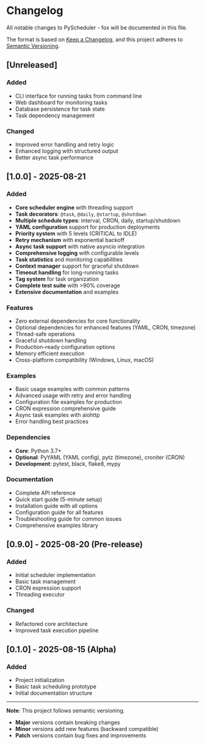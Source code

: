# Changelog

All notable changes to PyScheduler - fox will be documented in this file.

The format is based on [Keep a Changelog](https://keepachangelog.com/en/1.0.0/),
and this project adheres to [Semantic Versioning](https://semver.org/spec/v2.0.0.html).

## [Unreleased]

### Added
- CLI interface for running tasks from command line
- Web dashboard for monitoring tasks
- Database persistence for task state
- Task dependency management

### Changed
- Improved error handling and retry logic
- Enhanced logging with structured output
- Better async task performance

## [1.0.0] - 2025-08-21

### Added
- **Core scheduler engine** with threading support
- **Task decorators**: `@task`, `@daily`, `@startup`, `@shutdown`
- **Multiple schedule types**: interval, CRON, daily, startup/shutdown
- **YAML configuration** support for production deployments
- **Priority system** with 5 levels (CRITICAL to IDLE)
- **Retry mechanism** with exponential backoff
- **Async task support** with native asyncio integration
- **Comprehensive logging** with configurable levels
- **Task statistics** and monitoring capabilities
- **Context manager** support for graceful shutdown
- **Timeout handling** for long-running tasks
- **Tag system** for task organization
- **Complete test suite** with >90% coverage
- **Extensive documentation** and examples

### Features
- Zero external dependencies for core functionality
- Optional dependencies for enhanced features (YAML, CRON, timezone)
- Thread-safe operations
- Graceful shutdown handling
- Production-ready configuration options
- Memory efficient execution
- Cross-platform compatibility (Windows, Linux, macOS)

### Examples
- Basic usage examples with common patterns
- Advanced usage with retry and error handling
- Configuration file examples for production
- CRON expression comprehensive guide
- Async task examples with aiohttp
- Error handling best practices

### Dependencies
- **Core**: Python 3.7+
- **Optional**: PyYAML (YAML config), pytz (timezone), croniter (CRON)
- **Development**: pytest, black, flake8, mypy

### Documentation
- Complete API reference
- Quick start guide (5-minute setup)
- Installation guide with all options
- Configuration guide for all features
- Troubleshooting guide for common issues
- Comprehensive examples library

## [0.9.0] - 2025-08-20 (Pre-release)

### Added
- Initial scheduler implementation
- Basic task management
- CRON expression support
- Threading executor

### Changed
- Refactored core architecture
- Improved task execution pipeline

## [0.1.0] - 2025-08-15 (Alpha)

### Added
- Project initialization
- Basic task scheduling prototype
- Initial documentation structure

---

**Note**: This project follows semantic versioning. 
- **Major** versions contain breaking changes
- **Minor** versions add new features (backward compatible)  
- **Patch** versions contain bug fixes and improvements
